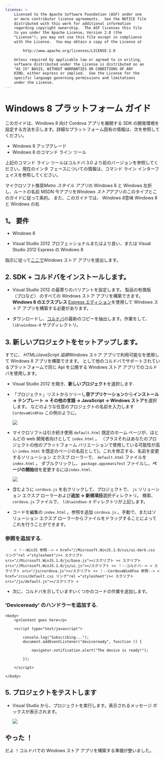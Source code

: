 ```yaml
---
license: >
    Licensed to the Apache Software Foundation (ASF) under one
    or more contributor license agreements.  See the NOTICE file
    distributed with this work for additional information
    regarding copyright ownership.  The ASF licenses this file
    to you under the Apache License, Version 2.0 (the
    "License"); you may not use this file except in compliance
    with the License.  You may obtain a copy of the License at

        http://www.apache.org/licenses/LICENSE-2.0

    Unless required by applicable law or agreed to in writing,
    software distributed under the License is distributed on an
    "AS IS" BASIS, WITHOUT WARRANTIES OR CONDITIONS OF ANY
    KIND, either express or implied.  See the License for the
    specific language governing permissions and limitations
    under the License.
---
```


# Windows 8 プラットフォーム ガイド

このガイドは、Windows 8 向け Cordova アプリを展開する SDK の開発環境を設定する方法を示します。詳細なプラットフォーム固有の情報は、次を参照してください。

*   Windows 8 アップグレード
*   Windows 8 のコマンド ライン ツール

上記のコマンド ライン ツールはコルドバ 3.0 より前のバージョンを参照してください。現在のインタ フェースについての情報は、コマンド ライン インターフェイスを参照してください。

マイクロソフト推奨*Metro スタイル アプリ*の Windows 8 と Windows 左折し、ルートの名前 MSDN 今アプリを*Windows ストア*アプリのこのタイプとこのガイドに従って条約。 また、このガイドでは、 *Windows 8*意味 Windows 8 と Windows の右

## 1。 要件

*   Windows 8

*   Visual Studio 2012 プロフェッショナルまたはより良い、または Visual Studio 2012 Express の Windows 8

指示に従って[ここで][1]Windows ストア アプリを提出します。

 [1]: http://www.windowsstore.com/

## 2. SDK + コルドバをインストールします。

*   Visual Studio 2012 の最寄りのバリアントを設定します。 製品の有償版 （プロなど） のすべての Windows ストア アプリを構築できます。 **Windows 8 のエクスプレス** [Express エディション][2]を使用して Windows ストア アプリを構築する必要があります。.

*   ダウンロードし、[コルドバ][3]の最新のコピーを抽出します。作業をして、 `lib\windows-8` サブディレクトリ。

 [2]: http://www.microsoft.com/visualstudio/eng/products/visual-studio-express-products
 [3]: http://phonegap.com/download

## 3. 新しいプロジェクトをセットアップします。

すでに、 *HTML/JavaScript 追跡*Windows ストア アプリで利用可能なを使用して Windows 8 アプリを構築できます。 として他のコルドバでサポートされているプラットフォームで同じ Api を公開する Windows ストア アプリでのコルドバを使用します。

*   Visual Studio 2012 を開き、**新しいプロジェクト**を選択します.

*   「プロジェクト」リストからツリーし**空アプリケーション**から**インストール → テンプレート → その他の言語 → JavaScript → Windows ストア**を選択します。 などのような任意のプロジェクトの名前を入力します `CordovaWin8Foo` この例のように。
    
    ![][4]

*   マイクロソフトは引き続き使用 `default.html` 既定のホーム ページが、ほとんどの web 開発者向けとして `index.html` 。 （プラスそれはあなたのプロジェクトの他のプラットフォーム バリエーションで使用している可能性が高い `index.html` を既定のページの名前として)。これを修正する、名前を変更するソリューション エクスプ ローラーで、 `default.html` ファイルを `index.html` 。 ダブルクリックし、 `package.appxmanifest` ファイルし、**ページの開始**値を変更するには`index.html`.
    
    ![][5]

*   含むように `cordova.js` を右クリックして、プロジェクトで、 `js` ソリューション エクスプ ローラーおよび**追加 → 新規項目**選択ディレクトリ。 検索、 `cordova.js` ファイルで、 `lib\windows-8` ディレクトリが上記します。

*   コードを編集の `index.html` 。参照を追加 `cordova.js` 。手動で、またはソリューション エクスプ ローラーからファイルをドラッグすることによってこれを行うことができます。

 [4]: img/guide/platforms/win8/wsnewproject.png
 [5]: img/guide/platforms/win8/wschangemanifest.png

### 参照を追加する.

        < ！--WinJS 参照--> < href="//Microsoft.WinJS.1.0/css/ui-dark.css リンク"rel ="stylesheet"/>< スクリプト src="//Microsoft.WinJS.1.0/js/base.js"></スクリプト >< スクリプト src="//Microsoft.WinJS.1.0/js/ui.js"></スクリプト >< ！--コルドバ--> < スクリプト src="/js/cordova.js"></スクリプト >< ！--CordovaWin8Foo 参照--> < href="/css/default.css リンク"rel ="stylesheet"/>< スクリプト src="/js/default.js"></スクリプト >
    

*   次に、コルドバを示していますいくつかのコードの作業を追加します。

### 'Deviceready' のハンドラーを追加する.

    <body>
        <p>Content goes here</p>
    
        <script type="text/javascript">
    
            console.log("Subscribing...");
            document.addEventListener("deviceready", function () {
    
                navigator.notification.alert("The device is ready!");
    
            });
    
        </script>
    
    </body>
    

## 5. プロジェクトをテストします

*   Visual Studio から、プロジェクトを実行します。表示されるメッセージ ボックスが表示されます。
    
    ![][6]

 [6]: img/guide/platforms/win8/wsalert.png

## やった ！

だよ ！コルドバでの Windows ストア アプリを構築する準備が整いました。